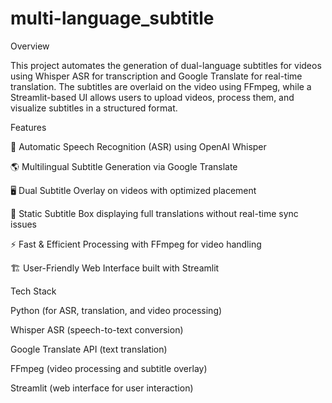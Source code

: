 # multi-language_subtitle

Overview

This project automates the generation of dual-language subtitles for videos using Whisper ASR for transcription and Google Translate for real-time translation. The subtitles are overlaid on the video using FFmpeg, while a Streamlit-based UI allows users to upload videos, process them, and visualize subtitles in a structured format.

Features

🎥 Automatic Speech Recognition (ASR) using OpenAI Whisper

🌎 Multilingual Subtitle Generation via Google Translate

🖥️ Dual Subtitle Overlay on videos with optimized placement

📜 Static Subtitle Box displaying full translations without real-time sync issues

⚡ Fast & Efficient Processing with FFmpeg for video handling

🏗️ User-Friendly Web Interface built with Streamlit

Tech Stack

Python (for ASR, translation, and video processing)

Whisper ASR (speech-to-text conversion)

Google Translate API (text translation)

FFmpeg (video processing and subtitle overlay)

Streamlit (web interface for user interaction) 
